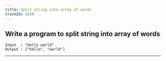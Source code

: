 ```yaml
---
title: Split string into array of words
trackId: 5638
---
```


## Write a program to split string into array of words

```
Input  : "hello world"
Output : ["hello", "world"]
```

---
